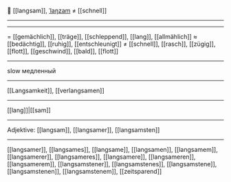 🐌 [[langsam]], [ˈlaŋzam](https://youglish.com/pronounce/langsam/german) ≠ [[schnell]]

---


---
= [[gemächlich]], [[träge]], [[schleppend]], [[lang]], [[allmählich]]
≈ [[bedächtig]], [[ruhig]], [[entschleunigt]]
≠ [[schnell]], [[rasch]], [[zügig]], [[flott]], [[geschwind]], [[bald]], [[flott]]

---
slow
медленный

---
[[Langsamkeit]], [[verlangsamen]]

---
[[lang]]|[[sam]]


---
Adjektive: [[langsam]], [[langsamer]], [[langsamsten]]

---
[[langsamer]], [[langsames]], [[langsame]], [[langsamen]], [[langsamem]], [[langsamerer]], [[langsameres]], [[langsamere]], [[langsameren]], [[langsamerem]], [[langsamstener]], [[langsamstenes]], [[langsamstene]], [[langsamstenen]], [[langsamstenem]], [[zeitsparend]]